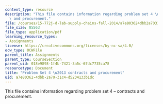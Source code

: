 ```yaml
---
content_type: resource
description: "This file contains information regarding problem set 4 \u2013 contracts\
  \ and procurement."
file: /courses/15-772j-d-lab-supply-chains-fall-2014/a7e803624dbb2a7031c4d5234133b1dc_MIT15_772JF14_ProblemSet4.pdf
file_size: 85563
file_type: application/pdf
learning_resource_types:
- Assignments
license: https://creativecommons.org/licenses/by-nc-sa/4.0/
ocw_type: OCWFile
parent_title: Assignments
parent_type: CourseSection
parent_uid: 018e9898-1f4b-7421-3a5c-67dc7735ca78
resourcetype: Document
title: "Problem Set 4 \u2013 contracts and procurement"
uid: a7e80362-4dbb-2a70-31c4-d5234133b1dc
---
```

This file contains information regarding problem set 4 – contracts and procurement.